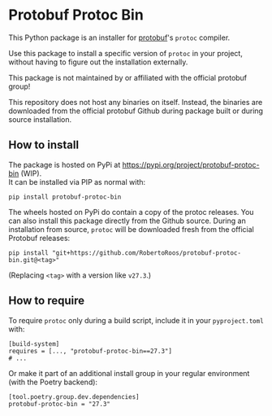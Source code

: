 # Protobuf Protoc Bin

This Python package is an installer for [protobuf](https://protobuf.dev/)'s `protoc` compiler.

Use this package to install a specific version of `protoc` in your project, without having to figure out the installation externally.

This package is not maintained by or affiliated with the official protobuf group!

This repository does not host any binaries on itself.
Instead, the binaries are downloaded from the official protobuf Github during package built or during source installation.

## How to install

The package is hosted on PyPi at https://pypi.org/project/protobuf-protoc-bin (WIP).  
It can be installed via PIP as normal with:
```shell
pip install protobuf-protoc-bin
```

The wheels hosted on PyPi do contain a copy of the protoc releases.
You can also install this package directly from the Github source.
During an installation from source, `protoc` will be downloaded fresh from the official Protobuf releases:
```
pip install "git+https://github.com/RobertoRoos/protobuf-protoc-bin.git@<tag>"
```
(Replacing `<tag>` with a version like `v27.3`.)

## How to require

To require `protoc` only during a build script, include it in your `pyproject.toml` with:
```
[build-system]
requires = [..., "protobuf-protoc-bin==27.3"]
# ...
```

Or make it part of an additional install group in your regular environment (with the Poetry backend):
```
[tool.poetry.group.dev.dependencies]
protobuf-protoc-bin = "27.3"
```
